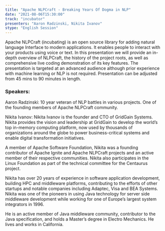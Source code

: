 ```yaml
---
title: "Apache NLPCraft - Breaking Years Of Dogma in NLP"
date: "2021-08-06T15:30:00" 
track: "incubator"
presenters: "Aaron Radzinski, Nikita Ivanov"
stype: "English Session"
---
```

Apache NLPCraft (incubating) is an open source library for adding natural language Interface to modern applications. It enables people to interact with your products using voice or text. In this presentation we will provide an in-depth overview of NLPCraft, the history of the project roots, as well as comprehensive live coding demonstration of its key features. The presentation is targeted at an advanced audience although prior experience with machine learning or NLP is not required. Presentation can be adjusted from 45 mins to 90 minutes in length.
 ### Speakers: 
 Aaron Radzinski: 10 year veteran of NLP battles in various projects. One of the founding members of Apache NLPCraft community.

Nikita Ivanov: Nikita Ivanov is the founder and CTO of GridGain Systems. Nikita provides the vision and leadership at GridGain to develop the world’s top in-memory computing platform, now used by thousands of organizations around the globe to power business-critical systems and enable digital transformation initiatives.

A member of Apache Software Foundation, Nikita was a founding contributor of Apache Ignite and Apache NLPCraft projects and an active member of their respective communities. Nikita also participates in the Linux Foundation as part of the technical committee for the Centaurus project.

Nikita has over 20 years of experience in software application development, building HPC and middleware platforms, contributing to the efforts of other startups and notable companies including Adaptec, Visa and BEA Systems. Nikita was one of the pioneers in using Java technology for server side middleware development while working for one of Europe’s largest system integrators in 1996.

He is an active member of Java middleware community, contributor to the Java specification, and holds a Master’s degree in Electro Mechanics. He lives and works in California.
